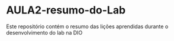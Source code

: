 # AULA2-resumo-do-Lab
Este repositório contém o resumo das lições aprendidas durante o desenvolvimento do lab na DIO
